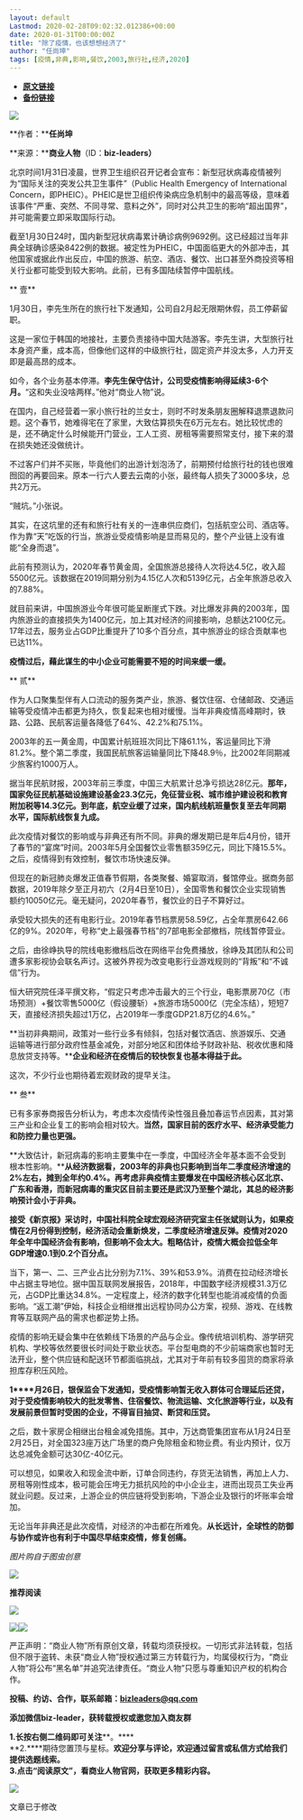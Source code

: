 ```yaml
---
layout: default
Lastmod: 2020-02-28T09:02:32.012386+00:00
date: 2020-01-31T00:00:00Z
title: "除了疫情，也该想想经济了"
author: "任尚坤"
tags: [疫情,非典,影响,餐饮,2003,旅行社,经济,2020]
---
```


* [**原文链接**](http://mp.weixin.qq.com/s?__biz=MzIyNzEyNTYyNA==&mid=2650022869&idx=1&sn=1b0dcd2f3b5639643f0748acba3ead6c&chksm=f06573c2c712fad4e94725f0c2941d116a6ed9129488264ccd887f289e52a668910fa8d9360c#rd)
* [**备份链接**](http://archive.ph/kcL4U)


![](/images/post/1a8328cad44bb1b4463e061a1f246bca.jpg)

**作者：****任尚坤**

**来源：******商业人物****（ID：****biz-leaders）****

  

  

北京时间1月31日凌晨，世界卫生组织召开记者会宣布：新型冠状病毒疫情被列为“国际关注的突发公共卫生事件”（Public Health Emergency of International Concern，即PHEIC）。PHEIC是世卫组织传染病应急机制中的最高等级，意味着该事件“严重、突然、不同寻常、意料之外”，同时对公共卫生的影响“超出国界”，并可能需要立即采取国际行动。

截至1月30日24时，国内新型冠状病毒累计确诊病例9692例。这已经超过当年非典全球确诊感染8422例的数据。被定性为PHEIC，中国面临更大的外部冲击，其他国家或据此作出反应，中国的旅游、航空、酒店、餐饮、出口甚至外商投资等相关行业都可能受到较大影响。此前，已有多国陆续暂停中国航线。

  

  

  

** 壹**

  

1月30日，李先生所在的旅行社下发通知，公司自2月起无限期休假，员工停薪留职。

这是一家位于韩国的地接社，主要负责接待中国大陆游客。李先生讲，大型旅行社本身资产重，成本高，但像他们这样的中级旅行社，固定资产并没太多，人力开支即是最高昂的成本。

如今，各个业务基本停滞。**李先生保守估计，公司受疫情影响得延续3-6个月。**“这和失业没啥两样。”他对“商业人物”说。

在国内，自己经营着一家小旅行社的兰女士，则时不时发条朋友圈解释退票退款问题。这个春节，她难得宅在了家里，大致估算损失在6万元左右。她比较忧虑的是，还不确定什么时候能开门营业，工人工资、房租等需要照常支付，接下来的潜在损失她还没做统计。

不过客户们并不买账，毕竟他们的出游计划泡汤了，前期预付给旅行社的钱也很难囫囵的再要回来。原本一行六人要去云南的小张，最终每人损失了3000多块，总共2万元。

“贼坑。”小张说。

其实，在这坑里的还有和旅行社有关的一连串供应商们，包括航空公司、酒店等。作为靠“天”吃饭的行当，旅游业受疫情影响是显而易见的，整个产业链上没有谁能“全身而退”。

此前有预测认为，2020年春节黄金周，全国旅游总接待人次将达4.5亿，收入超5500亿元。该数据在2019同期分别为4.15亿人次和5139亿元，占全年旅游总收入的7.88%。

就目前来讲，中国旅游业今年很可能呈断崖式下跌。对比爆发非典的2003年，国内旅游业的直接损失为1400亿元，加上其对经济的间接影响，总额达2100亿元。17年过去，服务业占GDP比重提升了10多个百分点，其中旅游业的综合贡献率也已达11%。

**疫情过后，藉此谋生的中小企业可能需要不短的时间来缓一缓。**

  

  

  

** 贰**

  

作为人口聚集型伴有人口流动的服务类产业，旅游、餐饮住宿、仓储邮政、交通运输等受疫情冲击都更为持久，恢复起来也相对缓慢。当年非典疫情高峰期时，铁路、公路、民航客运量各降低了64%、42.2%和75.1%。

2003年的五一黄金周，中国累计航班班次同比下降61.1%，客运量同比下滑81.2%。整个第二季度，我国民航旅客运输量同比下降48.9％，比2002年同期减少旅客约1000万人。

据当年民航财报，2003年前三季度，中国三大航累计总净亏损达28亿元。**那年，国家免征民航基础设施建设基金23.3亿元，免征营业税、城市维护建设税和教育附加税等14.3亿元。到年底，航空业缓了过来，国内航线航班量恢复至去年同期水平，国际航线恢复九成。**

此次疫情对餐饮的影响或与非典还有所不同。非典的爆发期已是年后4月份，错开了春节的“宴席”时间。2003年5月全国餐饮业零售额359亿元，同比下降15.5%。之后，疫情得到有效控制，餐饮市场快速反弹。

但现在的新冠肺炎爆发正值春节假期，各类聚餐、婚宴取消，餐馆停业。据商务部数据，2019年除夕至正月初六（2月4日至10日），全国零售和餐饮企业实现销售额约10050亿元。毫无疑问，2020年春节，餐饮业的日子不算好过。

承受较大损失的还有电影行业。2019年春节档票房58.59亿，占全年票房642.66亿的9%。2020年，号称“史上最强春节档”的7部电影全部撤档，院线暂停营业。

之后，由徐峥执导的院线电影撤档后改在网络平台免费播放，徐峥及其团队和公司遭多家影视协会联名声讨。这被外界视为改变电影行业游戏规则的“背叛”和“不诚信”行为。

恒大研究院任泽平撰文称，“假定只考虑冲击最大的三个行业，电影票房70亿（市场预测）+餐饮零售5000亿（假设腰斩）+旅游市场5000亿（完全冻结），短短7天，直接经济损失超过1万亿，占2019年一季度GDP21.8万亿的4.6%。”

**当初非典期间，政策对一些行业多有倾斜，包括对餐饮酒店、旅游娱乐、交通运输等进行部分政府性基金减免，对部分地区和团体给予财政补贴、税收优惠和降息放贷支持等。****企业和经济在疫情后的较快恢复也基本得益于此。**

这次，不少行业也期待着宏观财政的提早关注。

  

** 叁**

  

已有多家券商报告分析认为，考虑本次疫情传染性强且叠加春运节点因素，其对第三产业和企业复工的影响会相对较大。**当然，国家目前的医疗水平、经济承受能力和防控力量也更强。**

**大致估计，新冠病毒的影响主要集中在一季度，中国经济全年基本面不会受到根本性影响。****从经济数据看，2003年的非典也只影响到当年二季度经济增速的2%左右，摊到全年约0.4%。再考虑非典疫情主要爆发在中国经济核心区北京、广东和香港，而新冠病毒的重灾区目前主要还是武汉乃至整个湖北，其总的经济影响预计会小于非典。**

**接受《新京报》采访时，中国社科院全球宏观经济研究室主任张斌则认为，如果疫情在2月份得到控制，经济活动会重新焕发，二季度经济增速反弹。疫情对2020年全年中国经济会有影响，但影响不会太大。粗略估计，疫情大概会拉低全年GDP增速0.1到0.2个百分点。**

当下，第一、二、三产业占比分别为7.1%、39%和53.9%。消费在拉动经济增长中占据主导地位。据中国互联网发展报告，2018年，中国数字经济规模31.3万亿元，占GDP比重达34.8%。一定程度上，经济的数字化转型也能消减疫情的负面影响。“返工潮”伊始，科技企业相继推出远程协同办公方案，视频、游戏、在线教育等互联网产品的需求也都逆势上扬。

疫情的影响无疑会集中在依赖线下场景的产品与企业。像传统培训机构、游学研究机构、学校等依然要很长时间处于歇业状态。平台型电商的不少前端商家也暂时无法开业，整个供应链和配送环节都面临挑战，尤其对于年前有较多囤货的商家将承担库存积压风险。

**1****月26日，银保监会下发通知，受疫情影响暂无收入群体可合理延后还贷，对于受疫情影响较大的批发零售、住宿餐饮、物流运输、文化旅游等行业，以及有发展前景但暂时受困的企业，不得盲目抽贷、断贷和压贷。**

之后，数十家房企相继出台租金减免措施。其中，万达商管集团宣布从1月24日至2月25日，对全国323座万达广场里的商户免除租金和物业费。有业内预计，仅万达总减免金额可达30亿-40亿元。

可以想见，如果收入和现金流中断，订单合同违约，存货无法销售，再加上人力、房租等刚性成本，极可能会压垮无力抵抗风险的中小企业主，进而出现员工失业再就业问题。反过来，上游企业的供应链将受到影响，下游企业及银行的坏账率会增加。

无论当年非典还是此次疫情，对经济的冲击都在所难免。**从长远计，全球性的防御与协作或许也有利于中国尽早结束疫情，修复创痛。**

_图片购自于图虫创意_

![](/images/post/a3bd179ff4461c168f7d836e95812d9c.jpg)

  

  

  

  

  

  

  

  

  

  

**推荐阅读**

  

[![](/images/post/65889515a8ca756407dc778985d42d31.jpg)](http://mp.weixin.qq.com/s?__biz=MzIyNzEyNTYyNA==&mid=2650022822&idx=1&sn=6e862201e73ee1b2e4329f9a673c7885&chksm=f06573b1c712faa72189e6b0f114bc5342aae7bdacfabdea1ed566c039454ce31940c522d0fd&scene=21#wechat_redirect)

[![](/images/post/95e2155d68a8d56911f921eb30aca6f3.jpg)](http://mp.weixin.qq.com/s?__biz=MzIyNzEyNTYyNA==&mid=2650022841&idx=1&sn=0da1c1589efab467047593586a29cdb2&chksm=f06573aec712fab89de8d28bc1347cd94ea0fb172e4399bebe3d5f9faa7dcfe9d8e3e0630a10&scene=21#wechat_redirect)[![](/images/post/f352139dd38f78cb6cb9a9600864a739.jpg)](http://mp.weixin.qq.com/s?__biz=MzIyNzEyNTYyNA==&mid=2650022808&idx=1&sn=db757fd7889df2a70ad30991c02f3d11&chksm=f065738fc712fa99d1660442ddbeb7f252ee0b3f44b33251288196ffad8046dad9e243222769&scene=21#wechat_redirect)

严正声明：“商业人物”所有原创文章，转载均须获授权。一切形式非法转载，包括但不限于盗转、未获“商业人物”授权通过第三方转载行为，均属侵权行为，“商业人物”将公布“黑名单”并追究法律责任。“商业人物”只愿与尊重知识产权的机构合作。

  

**投稿、约访、合作，联系邮箱：bizleaders@qq.com**

**添加微信biz-leader，获转载授权或邀您加入商友群**

**1.**长按右侧二维码即可关注******。****  
**2.****期待您置顶与星标。****欢迎分享与评论，欢迎通过留言或私信方式给我们提供选题线索**。  
**3.点击“阅读原文”，看商业人物官网，获取更多精彩内容**。**

![](/images/post/7e38fc7f97f96b3c934b6988973eafed.jpg)

文章已于修改

